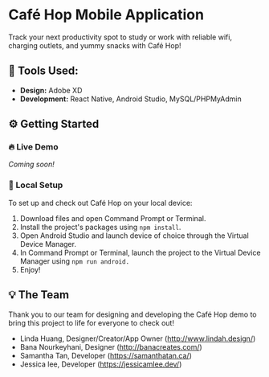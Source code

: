 # Café Hop Mobile Application
Track your next productivity spot to study or work with reliable wifi, charging outlets, and yummy snacks with Café Hop!

## 🔮 Tools Used: 
* **Design:** Adobe XD
* **Development:** React Native, Android Studio, MySQL/PHPMyAdmin

## ⚙ Getting Started
### 🔥 Live Demo
_Coming soon!_

### 📍 Local Setup
To set up and check out Café Hop on your local device: 
1. Download files and open Command Prompt or Terminal.
2. Install the project's packages using `npm install`.
3. Open Android Studio and launch device of choice through the Virtual Device Manager. 
4. In Command Prompt or Terminal, launch the project to the Virtual Device Manager using `npm run android.`
5. Enjoy!

## 💡 The Team
Thank you to our team for designing and developing the Café Hop demo to bring this project to life for everyone to check out! 
* Linda Huang, Designer/Creator/App Owner (http://www.lindah.design/)
* Bana Nourkeyhani, Designer (http://banacreates.com/)
* Samantha Tan, Developer (https://samanthatan.ca/)
* Jessica lee, Developer (https://jessicamlee.dev/)
